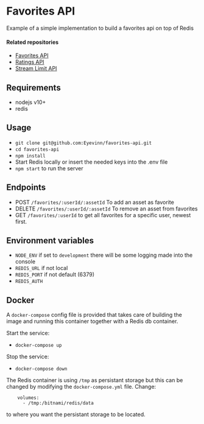 # Favorites API

Example of a simple implementation to build a favorites api on top of Redis

#### Related repositories

- [Favorites API](https://github.com/Eyevinn/favorites-api)
- [Ratings API](https://github.com/Eyevinn/ratings-api)
- [Stream Limit API](https://github.com/Eyevinn/stream-limit-api)

## Requirements

- nodejs v10+
- redis

## Usage
- `git clone git@github.com:Eyevinn/favorites-api.git`
- `cd favorites-api`
- `npm install`
- Start Redis locally or insert the needed keys into the .env file
- `npm start` to run the server

## Endpoints

- POST `/favorites/:userId/:assetId` To add an asset as favorite
- DELETE `/favorites/:userId/:assetId` To remove an asset from favorites
- GET `/favorites/:userId` to get all favorites for a specific user, newest first.

## Environment variables

- `NODE_ENV` if set to `development` there will be some logging made into the console
- `REDIS_URL` if not local
- `REDIS_PORT` if not default (6379)
- `REDIS_AUTH`

## Docker

A `docker-compose` config file is provided that takes care of building the image and running this container together with a Redis db container.

Start the service:

- `docker-compose up`

Stop the service:

- `docker-compose down`

The Redis container is using `/tmp` as persistant storage but this can be changed by modifying the `docker-compose.yml` file. Change:

```
    volumes:
      - /tmp:/bitnami/redis/data
```

to where you want the persistant storage to be located.
